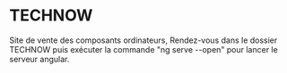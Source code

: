 # TECHNOW
Site de vente des composants ordinateurs,
Rendez-vous dans le dossier TECHNOW puis exécuter la commande "ng serve --open" pour lancer le serveur angular.
